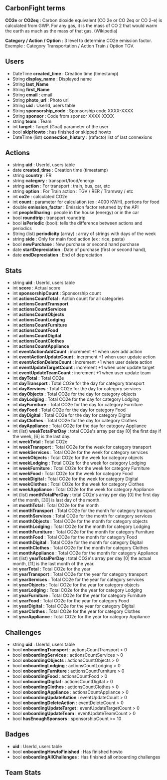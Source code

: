 ## CarbonFight terms

**CO2e** or **CO2eq** : Carbon dioxide equivalent (CO 2e or CO 2eq or CO 2-e) is calculated from GWP. For any gas, it is the mass of CO 2 that would warm the earth as much as the mass of that gas. (Wikipedia)

**Category / Action / Option** : 3 level to determine CO2e emission factor. Exemple : Category Transportation / Action Train / Option TGV.

## Users

- DateTime **created_time** : Creation time (timestamp)
- String **display_name** : Displayed name
- String **last_Name**
- String **first_Name**
- String **email** : email
- String **photo_url** : Photo url
- String **uid** : UserId, users table
- String **sponsorship_code** : Sponsorship code XXXX-XXXX
- String **sponsor** : Code from sponsor XXXX-XXXX
- string **team** : Team
- int **target** : Target (Goal) parameter of the user
- bool **skipHowto** : has finished or skipped howto
- DateTime (list) **connection_history** : (rafacto) list of last connexions

## Actions

- string **uid** : UserId, users table
- date **created_time** : Creation time (timestamp)
- string **country** : FR
- string **category** : transport/food/energy
- string **action** : For transport : train, bus, car, etc
- string **option** : For Train action : TGV / RER / Tramway / etc
- int **co2e** : calculated CO2e
- int **count** : parameter for calculation (ex : 4000 KWH), portions for food
- double **emission_factor** : Emission factor returned by the API
- int **peopleSharing** : people in the house (energy) or in the car
- bool **roundtrip** : transport roundtrip
- bool **isPeriodic** (bool): tells the difference between actions and periodics
- String (list) **periodicity** (array) : array of strings with days of the week
- string **side** : Only for main food action (ex : rice, pasta)
- bool **newPurchase** : New purchase or second hand purchase
- date **startDepreciation** : Date of purchase (first or second hand),
- date **endDepreciation** : End of depreciation

## Stats

- string **uid** : UserId, users table
- int **score** : Actual score
- int **sponsorshipCount** : Sponsorship count
- int **actionsCountTotal** : Action count for all categories
- int **actionsCountTransport**
- int **actionsCountServices**
- int **actionsCountObjects**
- int **actionsCountLodging**
- int **actionsCountFurniture**
- int **actionsCountFood**
- int **actionsCountDigital**
- int **actionsCountClothes**
- int **actionsCountAppliance**
- int **eventActionAddCount** : increment +1 when user add action
- int **eventActionUpdateCount** : increment +1 when user update action
- int **eventActionDeleteCount** : increment +1 when user delete action
- int **eventUpdateTargetCount** : increment +1 when user update target
- int **eventUpdateTeamCount** : increment +1 when user update team
- int **dayTotal** : Total CO2e
- int **dayTransport** : Total CO2e for the day for category transport
- int **dayServices** : Total CO2e for the day for category services
- int **dayObjects** : Total CO2e for the day for category objects
- int **dayLodging** : Total CO2e for the day for category Lodging
- int **dayFurniture** : Total CO2e for the day for category Furniture
- int **dayFood** : Total CO2e for the day for category Food
- int **dayDigital** : Total CO2e for the day for category Digital
- int **dayClothes** : Total CO2e for the day for category Clothes
- int **dayAppliance** : Total CO2e for the day for category Appliance
- int (list) **weekTotalPerDay** : total CO2e's array per day [0] the first day if the week, [6] is the last day.
- int **weekTotal** : Total CO2e
- int **weekTransport** : Total CO2e for the week for category transport
- int **weekServices** : Total CO2e for the week for category services
- int **weekObjects** : Total CO2e for the week for category objects
- int **weekLodging** : Total CO2e for the week for category Lodging
- int **weekFurniture** : Total CO2e for the week for category Furniture
- int **weekFood** : Total CO2e for the week for category Food
- int **weekDigital** : Total CO2e for the week for category Digital
- int **weekClothes** : Total CO2e for the week for category Clothes
- int **weekAppliance** : Total CO2e for the week for category Appliance
- int (list) **monthTotalPerDay** : total CO2e's array per day [0] the first day of the month, [30] is last day of the month.
- int **monthTotal** : Total CO2e for the month
- int **monthTransport** : Total CO2e for the month for category transport
- int **monthServices** : Total CO2e for the month for category services
- int **monthObjects** : Total CO2e for the month for category objects
- int **monthLodging** : Total CO2e for the month for category Lodging
- int **monthFurniture** : Total CO2e for the month for category Furniture
- int **monthFood** : Total CO2e for the month for category Food
- int **monthDigital** : Total CO2e for the month for category Digital
- int **monthClothes** : Total CO2e for the month for category Clothes
- int **monthAppliance** : Total CO2e for the month for category Appliance
- int (list) **yearTotalPerDay** : total CO2e's array per day [0] the actual month, [11] is the last month of the year.
- int **yearTotal** : Total CO2e for the year
- int **yearTransport** : Total CO2e for the year for category transport
- int **yearServices** : Total CO2e for the year for category services
- int **yearObjects** : Total CO2e for the year for category objects
- int **yearLodging** : Total CO2e for the year for category Lodging
- int **yearFurniture** : Total CO2e for the year for category Furniture
- int **yearFood** : Total CO2e for the year for category Food
- int **yearDigital** : Total CO2e for the year for category Digital
- int **yearClothes** : Total CO2e for the year for category Clothes
- int **yearAppliance** : Total CO2e for the year for category Appliance

## Challenges

- string **uid** : UserId, users table
- bool **onboardingTransport** : actionsCountTransport > 0
- bool **onboardingServices** : actionsCountServices > 0
- bool **onboardingObjects** : actionsCountObjects > 0
- bool **onboardingLodging** : actionsCountLodging > 0
- bool **onboardingFurniture** : actionsCountFurniture > 0
- bool **onboardingFood** : actionsCountFood > 0
- bool **onboardingDigital** : actionsCountDigital > 0
- bool **onboardingClothes** : actionsCountClothes > 0
- bool **onboardingAppliance** : actionsCountAppliance > 0
- bool **onboardingUpdateAction** : eventUpdateCount > 0
- bool **onboardingDeleteAction** : eventDeleteCount > 0
- bool **onboardingUpdateTarget** : eventUpdateTargetCount > 0
- bool **onboardingUpdateTeam** : eventUpdateTeamCount > 0
- bool **hasEnoughSponsors** : sponsorshipCount >= 10

## Badges

- **uid** : UserId, users table
- bool **onboardingHowtoFinished** : Has finished howto
- bool **onboardingAllChallenges** : Has finished all onboarding challenges

## Team Stats
